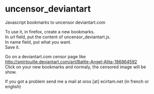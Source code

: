 uncensor_deviantart
===================

Javascript bookmarks to uncensor deviantart.com  
  
To use it, in firefox, create a new bookmarks.  
In url field, put the content of uncensor_deviantart.js.  
In name field, put what you want.  
Save it.  
  
Go on a deviantart.com censor page like http://smirtouille.deviantart.com/art/Battle-Angel-Alita-186864592  
Click on your new bookmarks and normaly, the censored image will be show.  
  
If you got a problem send me a mail at oros [at] ecirtam.net (in french or english)
